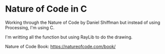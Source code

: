 # Nature of Code in C
Working through the Nature of Code by Daniel Shiffman but instead of using Processing, I'm using C.

I'm writting all the function but using RayLib to do the drawing.

Nature of Code Book: https://natureofcode.com/book/
